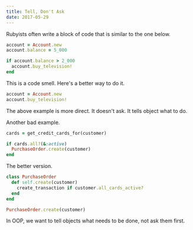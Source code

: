 ```yaml
---
title: Tell, Don't Ask
date: 2017-05-29
---
```


Rubyists often write a block of code that is similar to the one below.

```ruby
account = Account.new
account.balance = 5_000

if account.balance > 2_000
  account.buy_television!
end
```

<!--break-->

This is a code smell. Here's a better way to do it.

```ruby
account = Account.new
account.buy_television!
```

The above example is more direct. It doesn't ask. It tells object what to do.


Another bad example.

```ruby
cards = get_credit_cards_for(customer)

if cards.all?(&:active)
  PurchaseOrder.create(customer)
end
```

The better version.

```ruby
class PurchaseOrder
  def self.create(customer)
    create_transaction if customer.all_cards_active?
  end
end

PurchaseOrder.create(customer)
```

In OOP, we want to tell objects what needs to be done, not ask them first.
